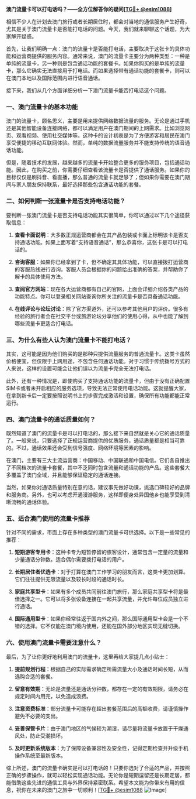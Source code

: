 **澳门流量卡可以打电话吗？——全方位解答你的疑问[[TG💪+ @esim1088](https://t.me/s/esim1088)]**

相信不少人在计划去澳门旅行或者长期居住时，都会对当地的通信服务产生好奇，尤其是关于澳门流量卡是否能打电话的问题。今天，我们就来聊聊这个话题，为大家解开疑惑。

首先，让我们明确一点：澳门的流量卡是否能打电话，主要取决于这张卡的具体功能和运营商提供的服务内容。通常来说，澳门的流量卡主要分为两种类型：一种是单纯的流量卡，另一种则是包含通话功能的套餐卡。如果你购买的是单纯的流量卡，那么它确实无法直接用于打电话。而如果选择带有通话功能的套餐卡，则可以在澳门本地以及国际范围内进行语音通话。

接下来，我们从几个方面详细分析一下澳门流量卡能否打电话这个问题。

### 一、澳门流量卡的基本功能

澳门的流量卡，顾名思义，主要是用来提供网络数据流量的服务。无论是通过手机还是其他智能设备连接网络，都可以满足用户在澳门期间的上网需求。比如浏览网页、观看视频、使用社交媒体等。这种卡的设计初衷是为了方便游客和居民在澳门享受便捷的移动互联网体验。然而，单纯的数据流量服务并不能支持传统的语音通话功能。

但是，随着技术的发展，越来越多的流量卡开始整合更多的服务项目，包括通话功能。因此，在购买之前，你需要仔细查看该流量卡是否提供了通话服务。如果你的目标仅仅是刷抖音、看直播，那么普通的流量卡就足够了；但如果你需要在澳门期间与家人朋友保持联系，最好选择那些包含通话功能的套餐。

### 二、如何判断一张流量卡是否支持电话功能？

要判断一张澳门流量卡是否支持电话功能其实很简单，你可以通过以下几个途径获取信息：

1. **查看卡面说明**：大多数正规运营商都会在其产品包装或卡面上标明该卡是否支持通话功能。如果上面写着“支持语音通话”，那么恭喜你，这张卡是可以打电话的。

2. **咨询客服**：如果你已经拿到了卡，但不确定其具体功能，可以直接拨打运营商的客服热线进行咨询。客服人员会根据你的问题给出准确的答案，并帮助你了解卡的具体使用方法。

3. **查阅官方网站**：现在各大运营商都有自己的官网，上面会详细介绍各类产品的功能特点。你可以登录相关网站查询你所关注的流量卡是否具备通话功能。

4. **在线评论与论坛讨论**：除了官方渠道外，还可以参考其他用户的评价。很多有经验的旅行者会在社交平台或旅游论坛分享他们的使用心得，从中也能了解到哪些流量卡更适合打电话。

### 三、为什么有些人认为澳门流量卡不能打电话？

其实，这可能是因为他们购买的是那种只提供流量服务的普通流量卡。这类卡虽然价格便宜，但仅限于上网用途，不包含任何通话功能。对于习惯于传统拨号方式的人来说，这样的设置可能会让他们误以为流量卡完全无法打电话。

此外，还有一种情况是，即使购买了支持通话功能的流量卡，但由于没有正确配置SIM卡或者未开启相应的服务选项，导致无法正常使用电话功能。这就提醒大家，在拿到新卡后一定要按照说明书上的步骤完成激活和设置，确保所有功能都能正常运行。

### 四、澳门流量卡的通话质量如何？

既然知道了澳门的流量卡是可以打电话的，那么接下来自然就是关心它的通话质量了。一般来说，只要选择了正规运营商提供的优质服务，通话质量都是相当可靠的。不过，通话效果还会受到信号强度、网络环境等因素的影响。

在澳门，主要有三大主流运营商：中国移动、中国联通和中国电信。它们各自推出了不同档次的流量卡套餐，其中不乏同时包含流量和通话功能的产品。这些套餐大多覆盖了澳门全域，并且能够保证稳定的通话连接。

当然，如果你对通话质量特别在意的话，建议事先做好功课，挑选口碑较好的品牌和服务商。另外，也可以考虑开通漫游服务，这样即便身处异国他乡也能享受到清晰流畅的通话体验。

### 五、适合澳门使用的流量卡推荐

针对不同的需求，市面上存在多种类型的澳门流量卡可供选择。以下是一些常见的推荐：

1. **短期游客专用卡**：这种卡专为短暂停留的旅客设计，通常包含一定量的流量和少量通话分钟数。适合偶尔需要拨打电话的用户。

2. **长期居住者优选卡**：对于打算在澳门工作学习的朋友而言，这类卡更加划算。它们往往提供无限流量以及较长时段的通话时长。

3. **家庭共享型卡**：如果有多个成员共同前往澳门旅行，那么家庭共享型卡将是最佳选择之一。它可以将多张设备连接在一起共享流量，并允许每位成员独立进行通话。

4. **国际通用型卡**：如果你经常往返于国内外之间，那么国际通用型卡会是一个不错的选择。它不仅能在澳门境内使用，还能在国外部分地区实现无缝切换。

### 六、使用澳门流量卡需要注意什么？

最后，为了让你更好地利用澳门的流量卡，这里再给大家提几点小贴士：

1. **提前规划行程**：根据自己的实际需求确定所需流量大小及通话时间长短，从而选购合适的套餐。

2. **留意有效期**：无论是流量还是通话分钟数，都存在一定的有效期限，请务必在规定时间内用完，以免造成浪费。

3. **注意资费标准**：部分流量卡可能存在超出套餐范围后的高额收费，请谨慎操作避免不必要的支出。

4. **妥善保管卡片**：由于澳门地区的气候较为潮湿，请尽量将流量卡放置于干燥通风处，防止受潮损坏。

5. **及时更新系统版本**：为了保障设备兼容性及安全性，记得定期检查并升级手机操作系统至最新版本。

综上所述，澳门的流量卡确实是可以打电话的！只要你选对了合适的产品，并按照正确的步骤操作，就可以轻松实现通话功能。无论你是短期逗留还是长期定居，都能借助这些先进的通信工具与外界保持紧密联系。希望本文能为你带来有用的信息，祝你在未来的澳门之旅中一切顺利！[[TG💪+ @esim1088](https://t.me/s/esim1088) ![Image](https://i.postimg.cc/4NQfJmqS/Snipaste-2025-05-13-00-14-12.png)]